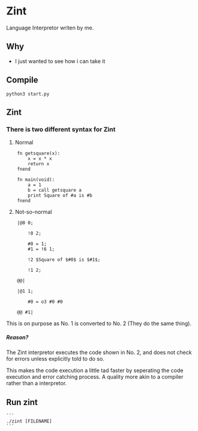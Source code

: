 # Zint

Language Interpretor writen by me.


## Why

- I just wanted to see how i can take it

## Compile
	
```
python3 start.py
```
## Zint
### There is two different syntax for Zint
1. Normal
```
	fn getsquare(x):
		x = x * x
		return x
	fnend

	fn main(void):
		a = 1
		b = call getsquare a
		print Square of #a is #b
	fnend
```
2. Not-so-normal
```
	|@0 0;

		!0 2;

		#0 = 1;
		#1 = !6 1;

		!2 $Square of $#0$ is $#1$;

		!1 2;

	@@|

	|@1 1;
		
		#0 = o3 #0 #0

	@@ #1|
```

This is on purpose as No. 1 is converted to No. 2 (They do the same thing).

##### Reason?

The Zint interpretor executes the code shown in No. 2, and does not check for errors unless explicitly told to do so.

This makes the code execution a little tad faster by seperating the code execution and error catching process. A quality more akin to a compiler rather than a interpretor.


## Run zint
	
	```
	./zint [FILENAME] 
	```
